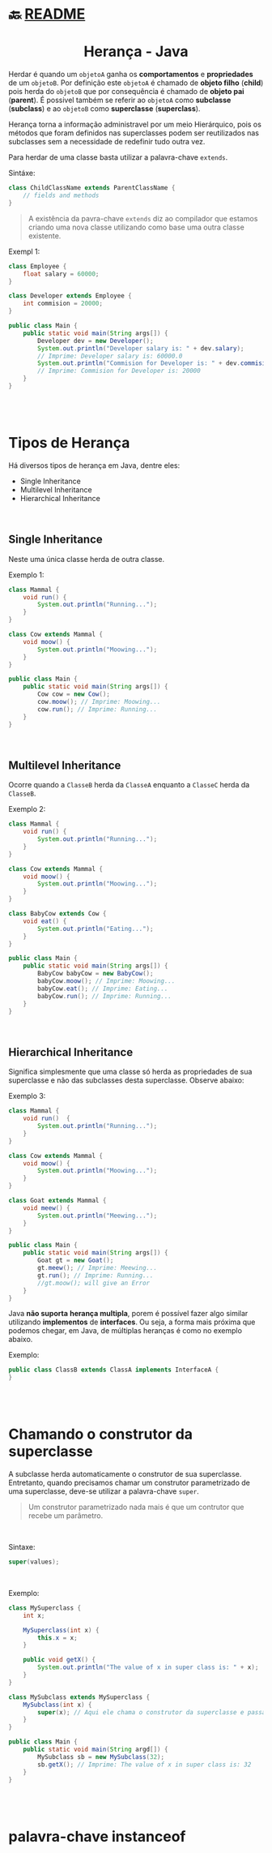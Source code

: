 # :back: [README](../../../README.md#programming-languages)

<h1 align="center">
   Herança - Java
</h1>

Herdar é quando um `objetoA` ganha os **comportamentos** e **propriedades** de um `objetoB`. Por definição este `objetoA` é chamado de **objeto filho** (**child**) pois herda do `objetoB` que por consequência é chamado de **objeto pai** (**parent**). É possivel também se referir ao `objetoA` como **subclasse** (**subclass**) e ao `objetoB` como **superclasse** (**superclass**).

Herança torna a informação administravel por um meio Hierárquico, pois os métodos que foram definidos nas superclasses podem ser reutilizados nas subclasses sem a necessidade de redefinir tudo outra vez.

Para herdar de uma classe basta utilizar a palavra-chave `extends`.

Sintáxe:

```java
class ChildClassName extends ParentClassName {
    // fields and methods
}
```

> A existência da pavra-chave `extends` diz ao compilador que estamos criando uma nova classe utilizando como base uma outra classe existente.

Exempl 1:

```java
class Employee {
    float salary = 60000;
}

class Developer extends Employee {
    int commision = 20000;
}

public class Main {
    public static void main(String args[]) {
        Developer dev = new Developer();
        System.out.println("Developer salary is: " + dev.salary);
        // Imprime: Developer salary is: 60000.0
        System.out.println("Commision for Developer is: " + dev.commision);
        // Imprime: Commision for Developer is: 20000
    }
}
```

<br>
<br>

# Tipos de Herança
Há diversos tipos de herança em Java, dentre eles:
-   Single Inheritance
-   Multilevel Inheritance
-   Hierarchical Inheritance

<br>

## Single Inheritance
Neste uma única classe herda de outra classe.

Exemplo 1:

```java
class Mammal {
    void run() {
        System.out.println("Running...");
    }
}

class Cow extends Mammal {
    void moow() {
        System.out.println("Moowing...");
    }
}

public class Main {
    public static void main(String args[]) {
        Cow cow = new Cow();
        cow.moow(); // Imprime: Moowing...
        cow.run(); // Imprime: Running...
    }
}
```

<br>

## Multilevel Inheritance
Ocorre quando a `ClasseB` herda da `ClasseA` enquanto a `ClasseC` herda da `ClasseB`.

Exemplo 2:

```java
class Mammal {
    void run() {
        System.out.println("Running...");
    }
}

class Cow extends Mammal {
    void moow() {
        System.out.println("Moowing...");
    }
}

class BabyCow extends Cow {
    void eat() {
        System.out.println("Eating...");
    }
}

public class Main {
    public static void main(String args[]) {
        BabyCow babyCow = new BabyCow();
        babyCow.moow(); // Imprime: Moowing...
        babyCow.eat(); // Imprime: Eating...
        babyCow.run(); // Imprime: Running...
    }
}
```

<br>

## Hierarchical Inheritance
Significa simplesmente que uma classe só herda as propriedades de sua superclasse e não das subclasses desta superclasse. Observe abaixo:

Exemplo 3:

```java
class Mammal {
    void run()  {
        System.out.println("Running...");
    }
}

class Cow extends Mammal {
    void moow() {
        System.out.println("Moowing...");
    }
}

class Goat extends Mammal {
    void meew() {
        System.out.println("Meewing...");
    }
}

public class Main {
    public static void main(String args[]) {
        Goat gt = new Goat();
        gt.meew(); // Imprime: Meewing...
        gt.run(); // Imprime: Running...
        //gt.moow(); will give an Error
    }
}
```

Java **não suporta** **herança multipla**, porem é possível fazer algo similar utilizando **implementos** de **interfaces**. Ou seja, a forma mais próxima que podemos chegar, em Java, de múltiplas heranças é como no exemplo abaixo.

Exemplo:

```java
public class ClassB extends ClassA implements InterfaceA {
}
```

<br>
<br>

# Chamando o construtor da superclasse
A subclasse herda automaticamente o construtor de sua superclasse. Entretanto, quando precisamos chamar um construtor parametrizado de uma superclasse, deve-se utilizar a palavra-chave `super`.

> Um construtor parametrizado nada mais é que um contrutor que recebe um parâmetro.

<br>

Sintaxe:

```java
super(values);
```

<br>

Exemplo:

```java
class MySuperclass {
    int x;

    MySuperclass(int x) {
        this.x = x;
    }

    public void getX() {
        System.out.println("The value of x in super class is: " + x);
    }
}

class MySubclass extends MySuperclass {
    MySubclass(int x) {
        super(x); // Aqui ele chama o construtor da superclasse e passa como parâmetro o x
    }
}

public class Main {
    public static void main(String argd[]) {
        MySubclass sb = new MySubclass(32);
        sb.getX(); // Imprime: The value of x in super class is: 32
    }
}
```

<br>
<br>

# palavra-chave instanceof




















